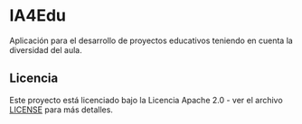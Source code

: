 # IA4Edu
Aplicación para el desarrollo de proyectos educativos teniendo en cuenta la diversidad del aula. 

## Licencia
Este proyecto está licenciado bajo la Licencia Apache 2.0 - ver el archivo [LICENSE](LICENSE) para más detalles.
